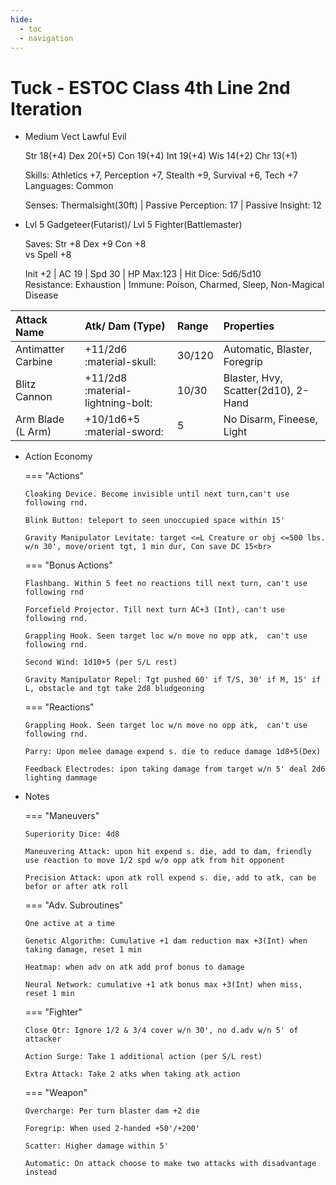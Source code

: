 ```yaml
---
hide:
  - toc
  - navigation
---
```


# Tuck - ESTOC Class 4th Line 2nd Iteration

<div class="grid cards" markdown>

-   Medium Vect Lawful Evil

    Str 18(+4) Dex 20(+5) Con 19(+4) Int 19(+4) Wis 14(+2) Chr 13(+1)

    Skills: Athletics +7, Perception +7, Stealth +9, Survival +6, Tech +7<br>
    Languages: Common
    
    Senses: Thermalsight(30ft) | Passive Perception: 17 | Passive Insight: 12

-   Lvl 5 Gadgeteer(Futarist)/ Lvl 5 Fighter(Battlemaster)

    Saves: Str +8 Dex +9 Con +8<br>
    vs Spell +8

    Init +2 | AC 19 | Spd 30 | HP Max:123 | Hit Dice: 5d6/5d10<br>
    Resistance: Exhaustion | Immune: Poison, Charmed, Sleep, Non-Magical Disease

</div>

| Attack Name        | Atk/ Dam (Type)                   | Range  | Properties                          |
| :----------------- | :------------------------------   |:------ | :---------------------------------- |
| Antimatter Carbine | +11/2d6 :material-skull:          | 30/120 | Automatic, Blaster, Foregrip        |
| Blitz Cannon       | +11/2d8 :material-lightning-bolt: | 10/30  | Blaster, Hvy, Scatter(2d10), 2-Hand |
| Arm Blade (L Arm)  | +10/1d6+5 :material-sword:        | 5      | No Disarm, Fineese, Light           |

<div class="grid cards" markdown>

-   Action Economy

    === "Actions"
    
        Cloaking Device. Become invisible until next turn,can't use following rnd.
    
        Blink Button: teleport to seen unoccupied space within 15'
    
        Gravity Manipulator Levitate: target <=L Creature or obj <=500 lbs. w/n 30', move/orient tgt, 1 min dur, Con save DC 15<br>
    
    === "Bonus Actions"
    
        Flashbang. Within 5 feet no reactions till next turn, can't use following rnd
    
        Forcefield Projector. Till next turn AC+3 (Int), can't use following rnd.
    
        Grappling Hook. Seen target loc w/n move no opp atk,  can't use following rnd.
    
        Second Wind: 1d10+5 (per S/L rest)
    
        Gravity Manipulator Repel: Tgt pushed 60' if T/S, 30' if M, 15' if L, obstacle and tgt take 2d8 bludgeoning
    
    === "Reactions"
    
        Grappling Hook. Seen target loc w/n move no opp atk,  can't use following rnd.
    
        Parry: Upon melee damage expend s. die to reduce damage 1d8+5(Dex)
    
        Feedback Electrodes: ipon taking damage from target w/n 5' deal 2d6 lighting dammage

-   Notes

    === "Maneuvers"
    
        Superiority Dice: 4d8
    
        Maneuvering Attack: upon hit expend s. die, add to dam, friendly use reaction to move 1/2 spd w/o opp atk from hit opponent
    
        Precision Attack: upon atk roll expend s. die, add to atk, can be befor or after atk roll
    
    === "Adv. Subroutines"
    
        One active at a time
    
        Genetic Algorithm: Cumulative +1 dam reduction max +3(Int) when taking damage, reset 1 min
    
        Heatmap: when adv on atk add prof bonus to damage
    
        Neural Network: cumulative +1 atk bonus max +3(Int) when miss, reset 1 min

    === "Fighter"
    
        Close Qtr: Ignore 1/2 & 3/4 cover w/n 30', no d.adv w/n 5' of attacker
    
        Action Surge: Take 1 additional action (per S/L rest)
    
        Extra Attack: Take 2 atks when taking atk action

    === "Weapon"

        Overcharge: Per turn blaster dam +2 die

        Foregrip: When used 2-handed +50'/+200'

        Scatter: Higher damage within 5'

        Automatic: On attack choose to make two attacks with disadvantage instead

</div>
